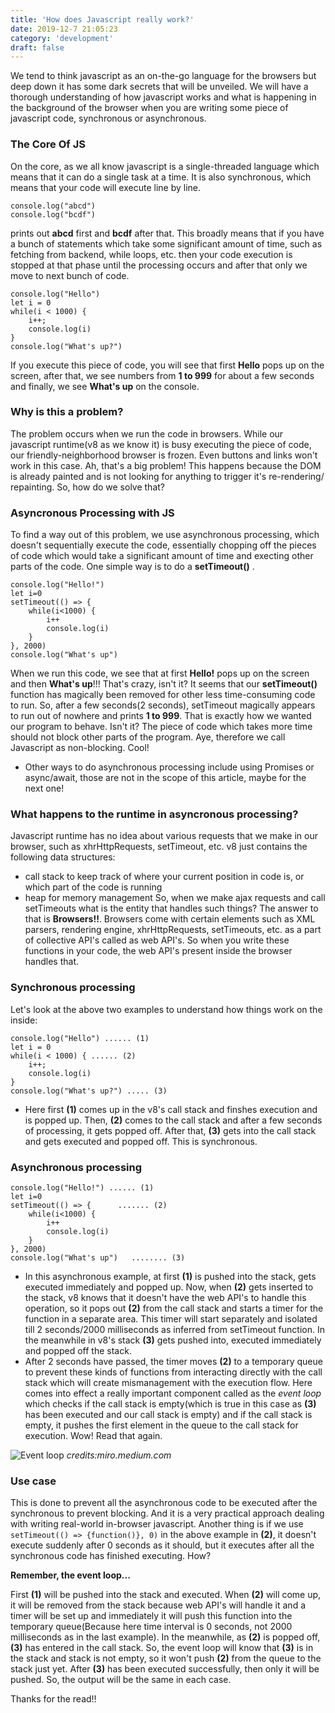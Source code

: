 ```yaml
---
title: 'How does Javascript really work?'
date: 2019-12-7 21:05:23
category: 'development'
draft: false
---
```


We tend to think javascript as an on-the-go language for the browsers but deep down it has some dark secrets that will be unveiled. We will have a thorough understanding of how javascript works and what is happening in the background of the browser when you are writing some piece of javascript code, synchronous or asynchronous.

### The Core Of JS

On the core, as we all know javascript is a single-threaded language which means that it can do a single task at a time. It is also synchronous, which means that your code will execute line by line.

```
console.log("abcd")
console.log("bcdf")
```

prints out **abcd** first and **bcdf** after that. This broadly means that if you have a bunch of statements which take some significant amount of time, such as fetching from backend, while loops, etc. then your code execution is stopped at that phase until the processing occurs and after that only we move to next bunch of code.

```
console.log("Hello")
let i = 0
while(i < 1000) {
    i++;
    console.log(i)
}
console.log("What's up?")
```

If you execute this piece of code, you will see that first **Hello** pops up on the screen, after that, we see numbers from **1 to 999** for about a few seconds and finally, we see **What's up** on the console.

### Why is this a problem?

The problem occurs when we run the code in browsers. While our javascript runtime(v8 as we know it) is busy executing the piece of code, our friendly-neighborhood browser is frozen. Even buttons and links won't work in this case. Ah, that's a big problem! This happens because the DOM is already painted and is not looking for anything to trigger it's re-rendering/ repainting. So, how do we solve that?

### Asyncronous Processing with JS

To find a way out of this problem, we use asynchronous processing, which doesn't sequentially execute the code, essentially chopping off the pieces of code which would take a significant amount of time and execting other parts of the code. One simple way is to do a **setTimeout()** .

```
console.log("Hello!")
let i=0
setTimeout(() => {
    while(i<1000) {
        i++
        console.log(i)
    }
}, 2000)
console.log("What's up")
```

When we run this code, we see that at first **Hello!** pops up on the screen and then **What's up**!!! That's crazy, isn't it? It seems that our **setTimeout()** function has magically been removed for other less time-consuming code to run. So, after a few seconds(2 seconds), setTimeout magically appears to run out of nowhere and prints **1 to 999**. That is exactly how we wanted our program to behave. Isn't it? The piece of code which takes more time should not block other parts of the program. Aye, therefore we call Javascript as non-blocking. Cool!

- Other ways to do asynchronous processing include using Promises or async/await, those are not in the scope of this article, maybe for the next one!

### What happens to the runtime in asyncronous processing?

Javascript runtime has no idea about various requests that we make in our browser, such as xhrHttpRequests, setTimeout, etc. v8 just contains the following data structures:

- call stack to keep track of where your current position in code is, or which part of the code is running
- heap for memory management
  So, when we make ajax requests and call setTimeouts what is the entity that handles such things? The answer to that is **Browsers!!**. Browsers come with certain elements such as XML parsers, rendering engine, xhrHttpRequests, setTimeouts, etc. as a part of collective API's called as web API's. So when you write these functions in your code, the web API's present inside the browser handles that.

### Synchronous processing

Let's look at the above two examples to understand how things work on the inside:

```
console.log("Hello") ...... (1)
let i = 0
while(i < 1000) { ...... (2)
    i++;
    console.log(i)
}
console.log("What's up?") ..... (3)
```

- Here first **(1)** comes up in the v8's call stack and finshes execution and is popped up. Then,
  **(2)** comes to the call stack and after a few seconds of processing, it gets popped off. After that, **(3)** gets into the call stack and gets executed and popped off. This is synchronous.

### Asynchronous processing

```
console.log("Hello!") ...... (1)
let i=0
setTimeout(() => {      ....... (2)
    while(i<1000) {
        i++
        console.log(i)
    }
}, 2000)
console.log("What's up")   ........ (3)
```

- In this asynchronous example, at first **(1)** is pushed into the stack, gets executed immediately and popped up. Now, when **(2)** gets inserted to the stack, v8 knows that it doesn't have the web API's to handle this operation, so it pops out **(2)** from the call stack and starts a timer for the function in a separate area. This timer will start separately and isolated till 2 seconds/2000 milliseconds as inferred from setTimeout function. In the meanwhile in v8's stack **(3)** gets pushed into, executed immediately and popped off the stack.
- After 2 seconds have passed, the timer moves **(2)** to a temporary queue to prevent these kinds of functions from interacting directly with the call stack which will create mismanagement with the execution flow. Here comes into effect a really important component called as the _event loop_ which checks if the call stack is empty(which is true in this case as **(3)** has been executed and our call stack is empty) and if the call stack is empty, it pushes the first element in the queue to the call stack for execution. Wow! Read that again.

![Event loop](https://miro.medium.com/max/2100/1*iHhUyO4DliDwa6x_cO5E3A.gif)
_credits:miro.medium.com_

### Use case

This is done to prevent all the asynchronous code to be executed after the synchronous to prevent blocking. And it is a very practical approach dealing with writing real-world in-browser javascript.
Another thing is if we use `setTimeout(() => {function()}, 0)` in the above example in **(2)**, it doesn't execute suddenly after 0 seconds as it should, but it executes after all the synchronous code has finished executing. How?

**Remember, the event loop...**

First **(1)** will be pushed into the stack and executed. When **(2)** will come up, it will be removed from the stack because web API's will handle it and a timer will be set up and immediately it will push this function into the temporary queue(Because here time interval is 0 seconds, not 2000 milliseconds as in the last example). In the meanwhile, as **(2)** is popped off, **(3)** has entered in the call stack. So, the event loop will know that **(3)** is in the stack and stack is not empty, so it won't push **(2)** from the queue to the stack just yet. After **(3)** has been executed successfully, then only it will be pushed. So, the output will be the same in each case.

Thanks for the read!!
